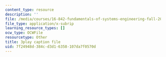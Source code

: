 ```yaml
---
content_type: resource
description: ''
file: /media/courses/16-842-fundamentals-of-systems-engineering-fall-2015/7f24948d384cd3d16358107da7f0570d_4hYgHHC-5z8.srt
file_type: application/x-subrip
learning_resource_types: []
ocw_type: OCWFile
resourcetype: Other
title: 3play caption file
uid: 7f24948d-384c-d3d1-6358-107da7f0570d
---
```

